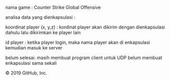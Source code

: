nama game : Counter Strike Global Offensive

analisa data yang dienkapsulasi :

koordinat player (x, y,z) : kordinat player akan dikirim dengan dienkapsulasi dahulu lalu dikirimkan ke player lain

id player : ketika player login, maka nama player akan di enkapsulasi kemudian masuk ke server

belum selesai. masih membuat program client untuk UDP belum membuat enkapsulasi sama sekali

© 2019 GitHub, Inc.
